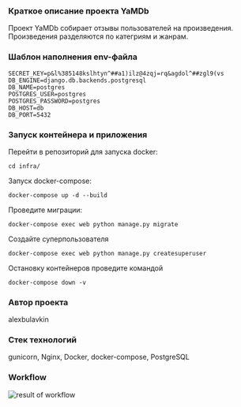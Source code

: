 ### Краткое описание проекта YaMDb

Проект YaMDb собирает отзывы пользователей на произведения. Произведения разделяются по категриям и жанрам.

### Шаблон наполнения env-файла
```
SECRET_KEY=p&l%385148kslhtyn^##a1)ilz@4zqj=rq&agdol^##zgl9(vs
DB_ENGINE=django.db.backends.postgresql
DB_NAME=postgres
POSTGRES_USER=postgres
POSTGRES_PASSWORD=postgres
DB_HOST=db
DB_PORT=5432
```
### Запуск контейнера и приложения

Перейти в репозиторий для запуска docker:

```
cd infra/
```

Запуск docker-compose:

```
docker-compose up -d --build
```

Проведите миграции:

```
docker-compose exec web python manage.py migrate
```

Cоздайте суперпользователя

```
docker-compose exec web python manage.py createsuperuser
```

Остановку контейнеров проведите командой

```
docker-compose down -v 
```

### Автор проекта

alexbulavkin

### Стек технологий
gunicorn, Nginx, Docker, docker-compose, PostgreSQL

### Workflow
![result of workflow](https://github.com/alexbulavkin/yamdb_final/actions/workflows/yamdb_workflow.yml/badge.svg)

